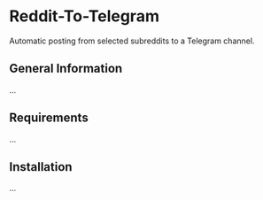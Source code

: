 # Reddit-To-Telegram

Automatic posting from selected subreddits to a Telegram channel.

## General Information

...

## Requirements

...

## Installation

...
